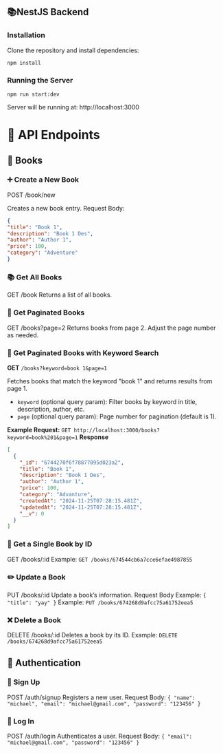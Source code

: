 📚NestJS Backend
---

### Installation
Clone the repository and install dependencies:

`npm install`

### Running the Server
`npm run start:dev`

Server will be running at:
http://localhost:3000

# 📘 API Endpoints
## 🔖 Books

### ➕ Create a New Book
POST /book/new

Creates a new book entry.
Request Body:

```json
{
"title": "Book 1",
"description": "Book 1 Des",
"author": "Author 1",
"price": 100,
"category": "Adventure"
}
```


### 📚 Get All Books
GET /book
Returns a list of all books.


### 📄 Get Paginated Books
GET /books?page=2
Returns books from page 2. Adjust the page number as needed.

### 📄 Get Paginated Books with Keyword Search
**GET** `/books?keyword=book 1&page=1`

Fetches books that match the keyword "book 1" and returns results from page 1.

- `keyword` (optional query param): Filter books by keyword in title, description, author, etc.
- `page` (optional query param): Page number for pagination (default is 1).

**Example Request:**
`GET http://localhost:3000/books?keyword=book%201&page=1`
**Response**
```json
[
  {
    "_id": "6744270f6f78877095d023a2",
    "title": "Book 1",
    "description": "Book 1 Des",
    "author": "Author 1",
    "price": 100,
    "category": "Advanture",
    "createdAt": "2024-11-25T07:28:15.481Z",
    "updatedAt": "2024-11-25T07:28:15.481Z",
    "__v": 0
  }
]
```

### 📖 Get a Single Book by ID
GET /books/:id
Example:
`GET /books/674544cb6a7cce6efae4987855`

### ✏️ Update a Book
PUT /books/:id
Update a book’s information.
Request Body Example:
`{
  "title": "yay"
}`
Example:
`PUT /books/674268d9afcc75a61752eea5`


### ❌ Delete a Book
DELETE /books/:id
Deletes a book by its ID.
Example:
`DELETE /books/674268d9afcc75a61752eea5`


## 👤 Authentication
### 📝 Sign Up
POST /auth/signup
Registers a new user.
Request Body:
`{
  "name": "michael",
  "email": "michael@gmail.com",
  "password": "123456"
}`


### 🔐 Log In
POST /auth/login
Authenticates a user.
Request Body:
`{
  "email": "michael@gmail.com",
  "password": "123456"
}`





